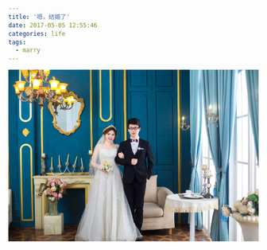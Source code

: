 ```yaml
---
title: '嗯，结婚了'
date: 2017-05-05 12:55:46
categories: life
tags: 
  - marry
---
```

![我们结婚啦](images/marry.jpg)